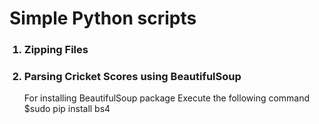 # Simple Python scripts
<ol>
<h3><li>Zipping Files</li></h3>
<h3><li>Parsing Cricket Scores using BeautifulSoup</li></h3>
<p>For installing BeautifulSoup package Execute the following command<br>
$sudo pip install bs4</p>
</ol>
